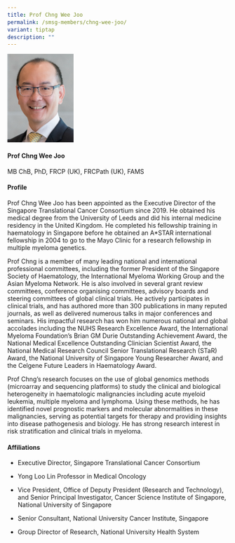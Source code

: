 ```yaml
---
title: Prof Chng Wee Joo
permalink: /smsg-members/chng-wee-joo/
variant: tiptap
description: ""
---
```

<p></p>
<div class="isomer-image-wrapper">
<img style="width: 30%;" height="auto" width="100%" alt="" src="/images/Singapore Myeloma Study Group/Member Photos/MTG___Prof_Chng_Wee_Joo.png">
</div>
<h4><strong>Prof Chng Wee Joo</strong></h4>
<p>MB ChB, PhD, FRCP (UK), FRCPath (UK), FAMS</p>
<h4><strong>Profile</strong></h4>
<p>Prof Chng Wee Joo has been appointed as the Executive Director of the
Singapore Translational Cancer Consortium since 2019. He obtained his medical
degree from the University of Leeds and did his internal medicine residency
in the United Kingdom. He completed his fellowship training in haematology
in Singapore before he obtained an A*STAR international fellowship in 2004
to go to the Mayo Clinic for a research fellowship in multiple myeloma
genetics.&nbsp;</p>
<p>Prof Chng is a member of many leading national and international professional
committees, including the former President of the Singapore Society of
Haematology, the International Myeloma Working Group and the Asian Myeloma
Network. He is also involved in several grant review committees, conference
organising committees, advisory boards and steering committees of global
clinical trials. He actively participates in clinical trials, and has authored
more than 300 publications in many reputed journals, as well as delivered
numerous talks in major conferences and seminars. His impactful research
has won him numerous national and global accolades including the NUHS Research
Excellence Award, the International Myeloma Foundation’s Brian GM Durie
Outstanding Achievement Award, the National Medical Excellence Outstanding
Clinician Scientist Award, the National Medical Research Council Senior
Translational Research (STaR) Award, the National University of Singapore
Young Researcher Award, and the Celgene Future Leaders in Haematology Award.</p>
<p>Prof Chng’s research focuses on the use of global genomics methods (microarray
and sequencing platforms) to study the clinical and biological heterogeneity
in haematologic malignancies including acute myeloid leukemia, multiple
myeloma and lymphoma. Using these methods, he has identified novel prognostic
markers and molecular abnormalities in these malignancies, serving as potential
targets for therapy and providing insights into disease pathogenesis and
biology. He has strong research interest in risk stratification and clinical
trials in myeloma.</p>
<h4><strong>Affiliations</strong></h4>
<ul data-tight="true" class="tight">
<li>
<p>Executive Director, Singapore Translational Cancer Consortium</p>
</li>
<li>
<p>Yong Loo Lin Professor in Medical Oncology</p>
</li>
<li>
<p>Vice President, Office of Deputy President (Research and Technology),
and Senior Principal Investigator, Cancer Science Institute of Singapore,
National University of Singapore</p>
</li>
<li>
<p>Senior Consultant, National University Cancer Institute, Singapore</p>
</li>
<li>
<p>Group Director of Research, National University Health System&nbsp;</p>
</li>
</ul>
<p></p>